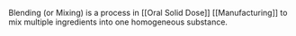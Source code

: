 Blending (or Mixing) is a process in [[Oral Solid Dose]] [[Manufacturing]] to mix multiple ingredients into one homogeneous substance.